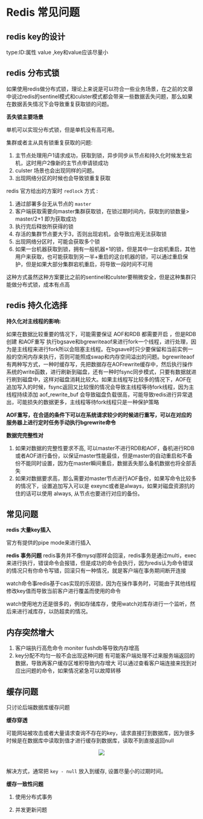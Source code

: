 # Redis 常见问题

## redis key的设计
type:ID:属性 value ,key和value应该尽量小

## redis 分布式锁

如果使用redis做分布式锁，理论上来说是可以符合一些业务场景，在之前的文章中说过redis的sentinel模式和culster模式都会带来一些数据丢失问题，那么如果在数据丢失情况下会导致重复获取锁的问题。

**丢失锁主要场景**

单机可以实现分布式锁，但是单机没有高可用。

集群或者主从具有锁重复获取的问题:

1. 主节点处理用户1请求成功，获取到锁，异步同步从节点和持久化时候发生宕机，这时用户2像新的主节点申请锁成功
2. culster 场景也会出现同样的问题。
3. 出现网络分区的时候也会导致锁重复获取

redis 官方给出的方案时 `redlock` 方式 :
1. 通过部署多台无从节点的 `master` 
2. 客户端获取需要向master集群获取锁，在锁过期时间内，获取到的锁数量> master/2+1 即为获取成功
3. 执行完后释放所获得的锁
4. 存活的集群节点要大于3，否则出现宕机，会导致应用无法获取锁
5. 出现网络分区时，可能会获取多个锁
6. 如果一台机器获取到锁，拥有一般机器+1的锁，但是其中一台宕机重启，其他用户来获取，也可能获取到另一半+重启的这台机器的锁，可以通过重启保护，但是如果大部分集群宕机重启，将导致一段时间不可用

这种方式虽然这种方案要比之前的sentinel和culster要稍微安全，但是这种集群只能做分布式锁，成本有点高

## redis 持久化选择

**持久化对主线程的影响:**

如果在数据比较重要的情况下，可能需要保证 AOF和RDB 都需要开启 ，但是RDB创建 和AOF重写 执行bgsave和bgrewriteaof来进行fork一个线程，进行处理，因为是主线程来进行fork所以会阻塞主线程。在bgsave时只少要保留和当前实例一般的空闲内存来执行，否则可能照成swap和内存空间溢出的问题。bgrewriteaof 有两种写方式，一种时缓存写，先把数据存在AOFrewrite缓存中，然后执行操作系统的write函数，进行刷新到磁盘，还有一种时fsync同步模式，只要有数据就进行刷到磁盘中，这样对磁盘消耗比较大。如果主线程写比较多的情况下，AOF在追加写入的时候，fsync返回又比较慢的情况会导致主线程等待fork线程，因为主线程持续添加 aof_rewrite_buf 会导致磁盘负载很高，可能导致redis进行异常退出，可能损失的数据更多，主线程等待fork线程只是一种保护策略

**AOF重写，在合适的条件下可以在系统请求较少的时候进行重写，可以在对应的服务器上进行定时任务手动执行bgrewrite命令**


**数据完完整性对**

1. 如果对数据的完整性要求不高, 可以master不进行RDB和AOF，备机进行RDB或者AOF进行备份，以保证master性能最佳，但是master的自动重启和不备份不能同时设置，因为在master瞬间重启，数据丢失那么备机数据也将全部丢失
2. 如果对数据要求高，那么需要对master节点进行AOF备份，如果写命令比较多的情况下，设置追加写入可以是 exeync或者是always，如果对磁盘资源抗的住的话可以使用 always, 从节点也要进行对应的备份。

## 常见问题

**redis 大量key插入**

官方有提供的pipe mode来进行插入

**redis 事务问题**
redis事务并不像mysql那样会回滚，redis事务是通过multi，exec 来进行执行，错误命令会报错，但是成功的命令会执行，因为redis认为命令错误的情况只有你命令写错，回滚只有一种情况，就是客户端在事务期间断开连接

watch命令事redis基于cas实现的乐观锁，因为在操作事务时，可能由于其他线程修改key值而导致当前客户进行覆盖而使用的命令

watch使用地方还是很多的，例如存储库存，使用watch对库存进行一个监听，然后来进行减库存，以防超卖的情况。


## 内存突然增大

1. 客户端执行高危命令 moniter fushdb等导致内存增高
2. key分配不均匀一般不会出现这种问题
有可能客户端处理不过来服务端返回的数据，导致再客户缓存区堆积导致内存增大
可以通过查看客户端连接来找到对应出问题的命令，如果情况紧急可以故障转移

## 缓存问题

只讨论后端数据库缓存问题

**缓存穿透**

可能网站被攻击或者大量请求查询不存在的key，请求直接打到数据库，因为很多时候是在数据库中读取到值才进行缓存到数据库，读取不到直接返回null


<div align="center"> <img src="缓存穿透" /> </div><br>

解决方式，通常把 `key - null`  放入到缓存, 设置尽量小的过期时间。


**缓存一致性问题**

1. 使用分布式事务



2. 并发更新问题



















